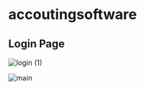 # accoutingsoftware

## Login Page

![login (1)](https://user-images.githubusercontent.com/70067211/112110707-49f6b080-8bd9-11eb-862f-13e5102670b2.JPG)

![main](https://user-images.githubusercontent.com/70067211/112111120-c7222580-8bd9-11eb-918d-26a4a3188dd9.JPG)
